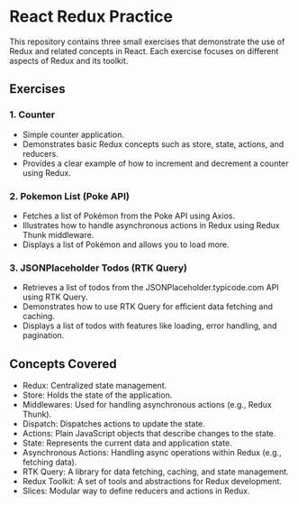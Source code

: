 # React Redux Practice

This repository contains three small exercises that demonstrate the use of Redux and related concepts in React. Each exercise focuses on different aspects of Redux and its toolkit.

## Exercises

### 1. Counter
- Simple counter application.
- Demonstrates basic Redux concepts such as store, state, actions, and reducers.
- Provides a clear example of how to increment and decrement a counter using Redux.

### 2. Pokemon List (Poke API)
- Fetches a list of Pokémon from the Poke API using Axios.
- Illustrates how to handle asynchronous actions in Redux using Redux Thunk middleware.
- Displays a list of Pokémon and allows you to load more.

### 3. JSONPlaceholder Todos (RTK Query)
- Retrieves a list of todos from the JSONPlaceholder.typicode.com API using RTK Query.
- Demonstrates how to use RTK Query for efficient data fetching and caching.
- Displays a list of todos with features like loading, error handling, and pagination.

## Concepts Covered

- Redux: Centralized state management.
- Store: Holds the state of the application.
- Middlewares: Used for handling asynchronous actions (e.g., Redux Thunk).
- Dispatch: Dispatches actions to update the state.
- Actions: Plain JavaScript objects that describe changes to the state.
- State: Represents the current data and application state.
- Asynchronous Actions: Handling async operations within Redux (e.g., fetching data).
- RTK Query: A library for data fetching, caching, and state management.
- Redux Toolkit: A set of tools and abstractions for Redux development.
- Slices: Modular way to define reducers and actions in Redux.